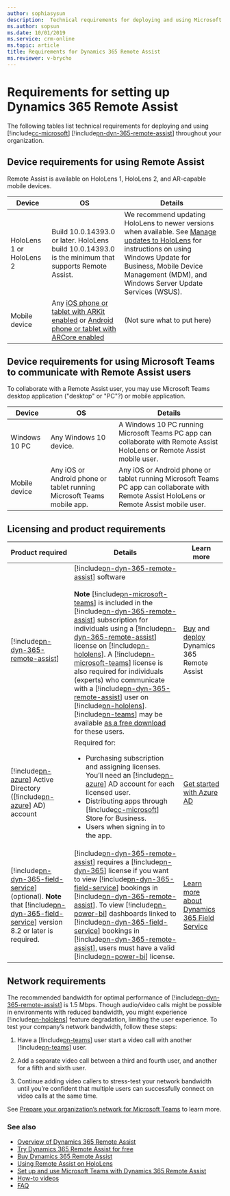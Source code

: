 ```yaml
---
author: sophiasysun
description:  Technical requirements for deploying and using Microsoft Dynamics 365 Remote Assist
ms.author: sopsun
ms.date: 10/01/2019
ms.service: crm-online
ms.topic: article
title: Requirements for Dynamics 365 Remote Assist
ms.reviewer: v-brycho
---
```


# Requirements for setting up Dynamics 365 Remote Assist

The following tables list technical requirements for deploying and using
[!include[cc-microsoft](../includes/cc-microsoft.md)] [!include[pn-dyn-365-remote-assist](../includes/pn-dyn-365-remote-assist.md)] throughout your organization.

## Device requirements for using Remote Assist 

Remote Assist is available on HoloLens 1, HoloLens 2, and AR-capable mobile devices. 

| Device                   | OS                                                                                                                                                                                                        | Details                                                                                                                                                                                                                                                                              |
|--------------------------|-----------------------------------------------------------------------------------------------------------------------------------------------------------------------------------------------------------|--------------------------------------------------------------------------------------------------------------------------------------------------------------------------------------------------------------------------------------------------------------------------------------------|
| HoloLens 1 or HoloLens 2 | Build 10.0.14393.0 or later. HoloLens build 10.0.14393.0 is the minimum that supports Remote Assist.                                                                                                      | We recommend updating HoloLens to newer versions when available. See  [Manage updates to HoloLens](https://docs.microsoft.com/HoloLens/hololens-updates) for instructions on using Windows Update for Business, Mobile Device Management (MDM), and Windows Server Update Services (WSUS). |
| Mobile device            | Any [iOS phone or tablet with ARKit enabled](https://www.apple.com/ios/augmented-reality) or [Android phone or tablet with ARCore enabled](https://developers.google.com/ar/discover/supported-devices)  | (Not sure what to put here)                                                                                                                                                                                                                                                                |

## Device requirements for using Microsoft Teams to communicate with Remote Assist users 

To collaborate with a Remote Assist user, you may use Microsoft Teams desktop application ("desktop" or "PC"?) or mobile application. 

| Device         | OS                                                                     | Details                                                                                                                                     |
|----------------|------------------------------------------------------------------------|---------------------------------------------------------------------------------------------------------------------------------------------|
| Windows 10 PC  | Any Windows 10 device.                                                 | A Windows 10 PC running Microsoft Teams PC app can collaborate with Remote Assist HoloLens or Remote Assist mobile user.                    |
| Mobile device  | Any iOS or Android phone or tablet running Microsoft Teams mobile app. | Any iOS or Android phone or tablet running Microsoft Teams PC app can collaborate with Remote Assist HoloLens or Remote Assist mobile user. |


## Licensing and product requirements

| **Product required**|**Details**|**Learn more**|
|---------------|-------------------------------------------------------|----------------------------------------------------------|
|[!include[pn-dyn-365-remote-assist](../includes/pn-dyn-365-remote-assist.md)]|[!include[pn-dyn-365-remote-assist](../includes/pn-dyn-365-remote-assist.md)] software<br></br>**Note** [!include[pn-microsoft-teams](../includes/pn-microsoft-teams.md)] is included in the [!include[pn-dyn-365-remote-assist](../includes/pn-dyn-365-remote-assist.md)] subscription for individuals using a [!include[pn-dyn-365-remote-assist](../includes/pn-dyn-365-remote-assist.md)] license on [!include[pn-hololens](../includes/pn-hololens.md)]. A [!include[pn-microsoft-teams](../includes/pn-microsoft-teams.md)] license is also required for individuals (experts) who communicate with a [!include[pn-dyn-365-remote-assist](../includes/pn-dyn-365-remote-assist.md)] user on [!include[pn-hololens](../includes/pn-hololens.md)]. [!include[pn-teams](../includes/pn-teams.md)] may be available [as a free download](https://teams.microsoft.com/downloads) for these users.| [Buy](buy-remote-assist.md) and [deploy](deploy-remote-assist.md) Dynamics 365 Remote Assist|
|[!include[pn-azure](../includes/pn-azure.md)] Active Directory ([!include[pn-azure](../includes/pn-azure.md)] AD) account|Required for: <ul><li>Purchasing subscription and assigning licenses. You’ll need an [!include[pn-azure](../includes/pn-azure.md)] AD account for each licensed user. </li><li>Distributing apps through [!include[cc-microsoft](../includes/cc-microsoft.md)] Store for Business. </li><li>Users when signing in to the app. </ul> | [Get started with Azure AD](https://docs.microsoft.com/azure/active-directory/fundamentals/get-started-azure-ad) |
| [!include[pn-dyn-365-field-service](../includes/pn-dyn-365-field-service.md)] (optional). **Note** that [!include[pn-dyn-365-field-service](../includes/pn-dyn-365-field-service.md)] version 8.2 or later is required. |[!include[pn-dyn-365-remote-assist](../includes/pn-dyn-365-remote-assist.md)] requires a [!include[pn-dyn-365](../includes/pn-dyn-365.md)] license if you want to view [!include[pn-dyn-365-field-service](../includes/pn-dyn-365-field-service.md)] bookings in [!include[pn-dyn-365-remote-assist](../includes/pn-dyn-365-remote-assist.md)]. To view [!include[pn-power-bi](../includes/pn-power-bi.md)] dashboards linked to [!include[pn-dyn-365-field-service](../includes/pn-dyn-365-field-service.md)] bookings in [!include[pn-dyn-365-remote-assist](../includes/pn-dyn-365-remote-assist.md)], users must have a valid [!include[pn-power-bi](../includes/pn-power-bi.md)] license. | [Learn more about Dynamics 365 Field Service](https://dynamics.microsoft.com/field-service/overview/)|

## Network requirements

The recommended bandwidth for optimal performance of [!include[pn-dyn-365-remote-assist](../includes/pn-dyn-365-remote-assist.md)] is 1.5 Mbps.
Though audio/video calls might be possible in environments with reduced
bandwidth, you might experience [!include[pn-hololens](../includes/pn-hololens.md)] feature degradation, limiting the user
experience. To test your company’s network bandwidth, follow these steps:

1.  Have a [!include[pn-teams](../includes/pn-teams.md)] user start a video call with another [!include[pn-teams](../includes/pn-teams.md)] user.

2.  Add a separate video call between a third and fourth user, and another for a
    fifth and sixth user.

3.  Continue adding video callers to stress-test your network bandwidth until
    you’re confident that multiple users can successfully connect on video calls
    at the same time.

See [Prepare your organization’s network for Microsoft
Teams](https://docs.microsoft.com/MicrosoftTeams/prepare-network) to learn
more.

### See also
- [Overview of Dynamics 365 Remote Assist](ra-overview.md)
- [Try Dynamics 365 Remote Assist for free](try-remote-assist.md)
- [Buy Dynamics 365 Remote Assist](deploy-remote-assist.md)
- [Using Remote Assist on HoloLens](overview-hololens.md)
- [Set up and use Microsoft Teams with Dynamics 365 Remote Assist](teams-pc-all.md)
- [How-to videos](videos.md)
- [FAQ](faq.md)
